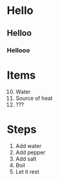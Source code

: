 # Hello
## Helloo
### Hellooo

# Items
10. Water
9. Source of heat
8. ???

# Steps
1. Add water
2. Add pepper
3. Add salt
4. Boil
5. Let it rest

